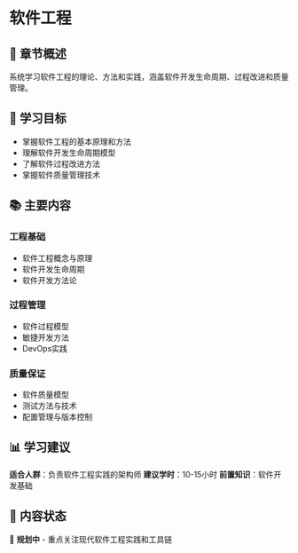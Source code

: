 # 软件工程

## 📖 章节概述

系统学习软件工程的理论、方法和实践，涵盖软件开发生命周期、过程改进和质量管理。

## 🎯 学习目标

- 掌握软件工程的基本原理和方法
- 理解软件开发生命周期模型
- 了解软件过程改进方法
- 掌握软件质量管理技术

## 📚 主要内容

### 工程基础
- 软件工程概念与原理
- 软件开发生命周期
- 软件开发方法论

### 过程管理
- 软件过程模型
- 敏捷开发方法
- DevOps实践

### 质量保证
- 软件质量模型
- 测试方法与技术
- 配置管理与版本控制

## 📊 学习建议

**适合人群**：负责软件工程实践的架构师
**建议学时**：10-15小时
**前置知识**：软件开发基础

## 🔄 内容状态

📝 **规划中** - 重点关注现代软件工程实践和工具链